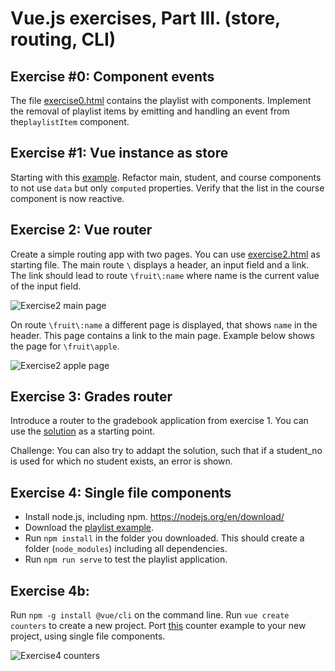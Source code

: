 # Vue.js exercises, Part III. (store, routing, CLI)

## Exercise #0: Component events

The file [exercise0.html](exercise0.html) contains the playlist with components.
Implement the removal of playlist items by emitting and handling an event from the`playlistItem` component.

## Exercise #1: Vue instance as store

Starting with this [example](../../../examples/js/vue3/gradebook). 
Refactor main, student, and course components to not use `data` but only `computed` properties.
Verify that the list in the course component is now reactive.

## Exercise 2: Vue router

Create a simple routing app with two pages. You can use [exercise2.html](exercise2.html) as starting file.
The main route `\` displays a header, an input field and a link.
The link should lead to route `\fruit\:name` where name is the current value of the input field.

![Exercise2 main page](images/exercise2_main.png)

On route `\fruit\:name` a different page is displayed, that
shows `name` in the header. 
This page contains a link to the main page.
Example below shows the page for `\fruit\apple`.

![Exercise2 apple page](images/exercise2_apple.png)

## Exercise 3: Grades router

Introduce a router to the gradebook application from exercise 1. 
You can use the [solution](../../../solutions/js/vue3/exercise1) as a starting point.

Challenge: You can also try to addapt the solution, such that if a student_no is used for which no student exists, an error is shown.

## Exercise 4: Single file components

- Install node.js, including npm. https://nodejs.org/en/download/ 
- Download the [playlist example](../../../examples/js/vue3/playlist-cli).
- Run `npm install` in the folder you downloaded. This should create a folder (`node_modules`) including all dependencies.
- Run `npm run serve` to test the playlist application.

## Exercise 4b: 

Run `npm -g install @vue/cli` on the command line.
Run `vue create counters` to create a new project.
Port [this](../../../examples/js/vue2/counters) counter example to your new project, using single file components.

![Exercise4 counters](images/exercise4.png)